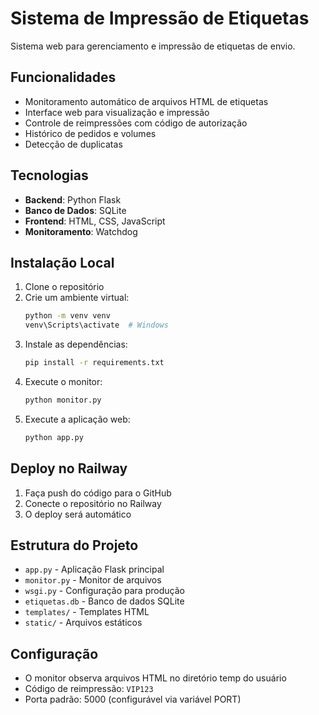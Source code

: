 # Sistema de Impressão de Etiquetas

Sistema web para gerenciamento e impressão de etiquetas de envio.

## Funcionalidades

- Monitoramento automático de arquivos HTML de etiquetas
- Interface web para visualização e impressão
- Controle de reimpressões com código de autorização
- Histórico de pedidos e volumes
- Detecção de duplicatas

## Tecnologias

- **Backend**: Python Flask
- **Banco de Dados**: SQLite
- **Frontend**: HTML, CSS, JavaScript
- **Monitoramento**: Watchdog

## Instalação Local

1. Clone o repositório
2. Crie um ambiente virtual:
   ```bash
   python -m venv venv
   venv\Scripts\activate  # Windows
   ```
3. Instale as dependências:
   ```bash
   pip install -r requirements.txt
   ```
4. Execute o monitor:
   ```bash
   python monitor.py
   ```
5. Execute a aplicação web:
   ```bash
   python app.py
   ```

## Deploy no Railway

1. Faça push do código para o GitHub
2. Conecte o repositório no Railway
3. O deploy será automático

## Estrutura do Projeto

- `app.py` - Aplicação Flask principal
- `monitor.py` - Monitor de arquivos
- `wsgi.py` - Configuração para produção
- `etiquetas.db` - Banco de dados SQLite
- `templates/` - Templates HTML
- `static/` - Arquivos estáticos

## Configuração

- O monitor observa arquivos HTML no diretório temp do usuário
- Código de reimpressão: `VIP123`
- Porta padrão: 5000 (configurável via variável PORT)
